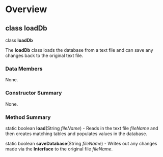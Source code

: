 # Overview #

## **class loadDb** ##

class **loadDb**

The **loadDb** class loads the database from a text file and can save any changes back to the original text file.

### Data Members ###

None.

### Constructor Summary ###

None.

### Method Summary ###

static boolean **load**(String _fileName_) - Reads in the text file _fileName_ and then creates matching tables and populates values in the database.

static boolean **saveDatabase**(String _fileName_) - Writes out any changes made via the **Interface** to the original file _fileName_.